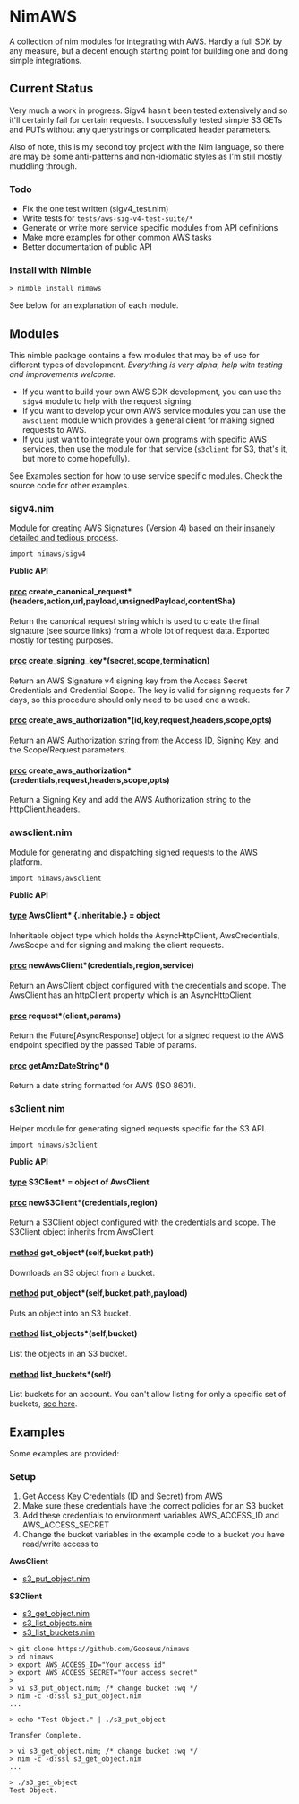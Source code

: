 # NimAWS

A collection of nim modules for integrating with AWS.  Hardly a full SDK by any measure, but a decent enough starting point for building one and doing simple integrations.

## Current Status

Very much a work in progress.  Sigv4 hasn't been tested extensively and so it'll certainly fail for certain requests.  I successfully tested simple S3 GETs and PUTs without any querystrings or complicated header parameters.

Also of note, this is my second toy project with the Nim language, so there are may be some anti-patterns and non-idiomatic styles as I'm still mostly muddling through.

### Todo

* Fix the one test written (sigv4_test.nim)
* Write tests for `tests/aws-sig-v4-test-suite/*`
* Generate or write more service specific modules from API definitions
* Make more examples for other common AWS tasks
* Better documentation of public API

### Install with Nimble

`> nimble install nimaws`

See below for an explanation of each module.

## Modules

This nimble package contains a few modules that may be of use for different types of development. *Everything is very alpha, help with testing and improvements welcome.*

* If you want to build your own AWS SDK development, you can use the `sigv4` module to help with the request signing.
* If you want to develop your own AWS service modules you can use the `awsclient` module which provides a general client for making signed requests to AWS.
* If you just want to integrate your own programs with specific AWS services, then use the module for that service (`s3client` for S3, that's it, but more to come hopefully).

See Examples section for how to use service specific modules.  Check the source code for other examples.

### sigv4.nim

Module for creating AWS Signatures (Version 4) based on their [insanely detailed and tedious process](http://docs.aws.amazon.com/general/latest/gr/signature-version-4.html).

```
import nimaws/sigv4
```

**Public API**

#### [proc](./nimaws/sigv4.nim#L108) create_canonical_request\*(headers,action,url,payload,unsignedPayload,contentSha)

Return the canonical request string which is used to create the final signature (see source links) from a whole lot of request data.  Exported mostly for testing purposes.

#### [proc](./nimaws/sigv4.nim#L129) create_signing_key\*(secret,scope,termination)

Return an AWS Signature v4 signing key from the Access Secret Credentials and Credential Scope.  The key is valid for signing requests for 7 days, so this procedure should only need to be used one a week.

#### [proc](./nimaws/sigv4.nim#L135) create_aws_authorization\*(id,key,request,headers,scope,opts)

Return an AWS Authorization string from the Access ID, Signing Key, and the Scope/Request parameters.

#### [proc](./nimaws/sigv4.nim#L165) create_aws_authorization\*(credentials,request,headers,scope,opts)

Return a Signing Key and add the AWS Authorization string to the httpClient.headers.

### awsclient.nim

Module for generating and dispatching signed requests to the AWS platform.

```
import nimaws/awsclient
```

**Public API**

#### [type](./nimaws/awsclient.nim#L18) AwsClient* {.inheritable.} = object

Inheritable object type which holds the AsyncHttpClient, AwsCredentials, AwsScope and for signing and making the client requests.

#### [proc](./nimaws/awsclient.nim#L36) newAwsClient\*(credentials,region,service)

Return an AwsClient object configured with the credentials and scope.  The AwsClient has an httpClient property which is an AsyncHttpClient.

#### [proc](./nimaws/awsclient.nim#L45) request\*(client,params)

Return the Future[AsyncResponse] object for a signed request to the AWS endpoint specified by the passed Table of params.

#### [proc](./nimaws/awsclient.nim#L20) getAmzDateString\*()

Return a date string formatted for AWS (ISO 8601).

### s3client.nim

Helper module for generating signed requests specific for the S3 API.

```
import nimaws/s3client
```

**Public API**

#### [type](./nimaws/s3client.nim#L11) S3Client* = object of AwsClient

#### [proc](./nimaws/awsclient.nim#L14) newS3Client\*(credentials,region)

Return a S3Client object configured with the credentials and scope.  The S3Client object inherits from AwsClient

#### [method](./nimaws/s3client.nim#L23) get_object\*(self,bucket,path)

Downloads an S3 object from a bucket.

#### [method](./nimaws/s3client.nim#L30) put_object\*(self,bucket,path,payload)

Puts an object into an S3 bucket.

#### [method](./nimaws/s3client.nim#L39) list_objects\*(self,bucket)

List the objects in an S3 bucket. 

#### [method](./nimaws/s3client.nim#L46) list_buckets\*(self)

List buckets for an account.  You can't allow listing for only a specific set of buckets, [see here](https://stackoverflow.com/a/18956581).

## Examples

Some examples are provided:

### Setup

1.  Get Access Key Credentials (ID and Secret) from AWS
2.  Make sure these credentials have the correct policies for an S3 bucket
3.  Add these credentials to environment variables AWS_ACCESS_ID and AWS_ACCESS_SECRET
4.  Change the bucket variables in the example code to a bucket you have read/write access to

**AwsClient**

* [s3_put_object.nim](./s3_put_object.nim)

**S3Client**

* [s3_get_object.nim](./s3_get_object.nim)
* [s3_list_objects.nim](./s3_list_objects.nim)
* [s3_list_buckets.nim](./s3_list_buckets.nim)

```
> git clone https://github.com/Gooseus/nimaws
> cd nimaws
> export AWS_ACCESS_ID="Your access id"
> export AWS_ACCESS_SECRET="Your access secret"
>
> vi s3_put_object.nim; /* change bucket :wq */
> nim -c -d:ssl s3_put_object.nim
...

> echo "Test Object." | ./s3_put_object

Transfer Complete.

> vi s3_get_object.nim; /* change bucket :wq */
> nim -c -d:ssl s3_get_object.nim
...

> ./s3_get_object
Test Object.

```

